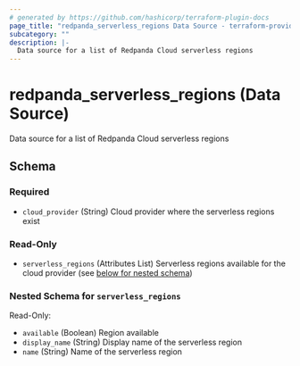 ```yaml
---
# generated by https://github.com/hashicorp/terraform-plugin-docs
page_title: "redpanda_serverless_regions Data Source - terraform-provider-redpanda"
subcategory: ""
description: |-
  Data source for a list of Redpanda Cloud serverless regions
---
```


# redpanda_serverless_regions (Data Source)

Data source for a list of Redpanda Cloud serverless regions



<!-- schema generated by tfplugindocs -->
## Schema

### Required

- `cloud_provider` (String) Cloud provider where the serverless regions exist

### Read-Only

- `serverless_regions` (Attributes List) Serverless regions available for the cloud provider (see [below for nested schema](#nestedatt--serverless_regions))

<a id="nestedatt--serverless_regions"></a>
### Nested Schema for `serverless_regions`

Read-Only:

- `available` (Boolean) Region available
- `display_name` (String) Display name of the serverless region
- `name` (String) Name of the serverless region
